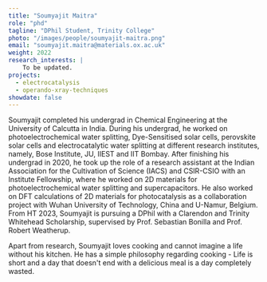 ```yaml
---
title: "Soumyajit Maitra"
role: "phd"
tagline: "DPhil Student, Trinity College"
photo: "/images/people/soumyajit-maitra.png"
email: "soumyajit.maitra@materials.ox.ac.uk"
weight: 2022
research_interests: |
    To be updated.
projects:
  - electrocatalysis
  - operando-xray-techniques
showdate: false
---
```


 Soumyajit completed his undergrad in Chemical Engineering at the University of Calcutta in India. During his undergrad, he worked on photoelectrochemical water splitting, Dye-Sensitised solar cells, perovskite solar cells and electrocatalytic water splitting at different research institutes, namely, Bose Institute, JU, IIEST and IIT Bombay. After finishing his undergrad in 2020, he took up the role of a research assistant at the Indian Association for the Cultivation of Science (IACS) and CSIR-CSIO with an Institute Fellowship, where he worked on 2D materials for photoelectrochemical water splitting and supercapacitors. He also worked on DFT calculations of 2D materials for photocatalysis as a collaboration project with Wuhan University of Technology, China and U-Namur, Belgium. From HT 2023, Soumyajit is pursuing a DPhil with a Clarendon and Trinity Whitehead Scholarship, supervised by Prof. Sebastian Bonilla and Prof. Robert Weatherup.

Apart from research, Soumyajit loves cooking and cannot imagine a life without his kitchen. He has a simple philosophy regarding cooking - Life is short and a day that doesn't end with a delicious meal is a day completely wasted. 
